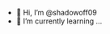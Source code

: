 - 👋 Hi, I’m @shadowoff09
- 🌱 I’m currently learning ...

<!---
shadowoff09/shadowoff09 is a ✨ special ✨ repository because its `README.md` (this file) appears on your GitHub profile.
You can click the Preview link to take a look at your changes.
--->
